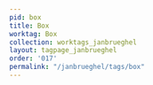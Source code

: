 ```yaml
---
pid: box
title: Box
worktag: Box
collection: worktags_janbrueghel
layout: tagpage_janbrueghel
order: '017'
permalink: "/janbrueghel/tags/box"
---
```

